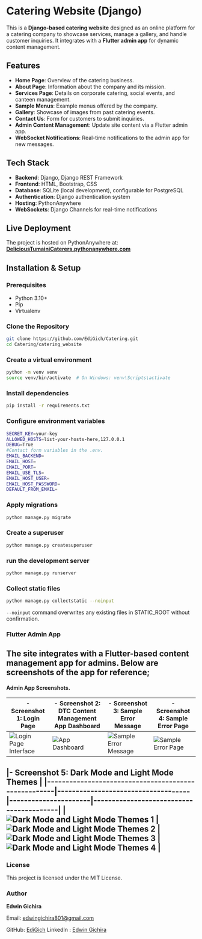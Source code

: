# Catering Website (Django)

This is a **Django-based catering website** designed as an online platform for a catering company to showcase services, manage a gallery, and handle customer inquiries. It integrates with a **Flutter admin app** for dynamic content management.

## Features

- **Home Page**: Overview of the catering business.
- **About Page**: Information about the company and its mission.
- **Services Page**: Details on corporate catering, social events, and canteen management.
- **Sample Menus**: Example menus offered by the company.
- **Gallery**: Showcase of images from past catering events.
- **Contact Us**: Form for customers to submit inquiries.
- **Admin Content Management**: Update site content via a Flutter admin app.
- **WebSocket Notifications**: Real-time notifications to the admin app for new messages.

## Tech Stack

- **Backend**: Django, Django REST Framework
- **Frontend**: HTML, Bootstrap, CSS
- **Database**: SQLite (local development), configurable for PostgreSQL
- **Authentication**: Django authentication system
- **Hosting**: PythonAnywhere
- **WebSockets**: Django Channels for real-time notifications

## Live Deployment

The project is hosted on PythonAnywhere at:  
[**DeliciousTumainiCaterers.pythonanywhere.com**](https://delicioustumainicaterers.pythonanywhere.com/)

## Installation & Setup

### Prerequisites

- Python 3.10+
- Pip
- Virtualenv

### Clone the Repository

```sh
git clone https://github.com/EdiGich/Catering.git
cd Catering/catering_website
```

### Create a virtual environment

```sh
python -m venv venv
source venv/bin/activate  # On Windows: venv\Scripts\activate
```

### Install dependencies

```sh
pip install -r requirements.txt
```

### Configure environment variables

```sh
SECRET_KEY=your-key
ALLOWED_HOSTS=list-your-hosts-here,127.0.0.1
DEBUG=True
#Contact form variables in the .env.
EMAIL_BACKEND=
EMAIL_HOST=
EMAIL_PORT=
EMAIL_USE_TLS=
EMAIL_HOST_USER=
EMAIL_HOST_PASSWORD=
DEFAULT_FROM_EMAIL=

```

### Apply migrations

```sh
python manage.py migrate
```

### Create a superuser

```sh
python manage.py createsuperuser
```

### run the development server

```sh
python manage.py runserver
```

### Collect static files

```sh
python manage.py collectstatic --noinput
```

`--noinput` command overwrites any existing files in STATIC_ROOT without confirmation.

### Flutter Admin App

The site integrates with a Flutter-based content management app for admins. Below are screenshots of the app for reference;
---
#### Admin App Screenshots.
|- **Screenshot 1: Login Page** | - **Screenshot 2: DTC Content Management App Dashboard**  |- **Screenshot 3: Sample Error Message**  | - **Screenshot 4: Sample Error Page** |
|--------------------------------|----------------------------------------------------------|--------------------------------------------|---------------------------------------|
| ![Login Page Interface](FlutterDTC_App_Images/image.png)| ![App Dashboard](FlutterDTC_App_Images/DTC_AppDashboard.jpg) |   ![Sample Error Message](FlutterDTC_App_Images/image-2.png) |   ![Sample Error Page](FlutterDTC_App_Images/image-1.png) |

 |- **Screenshot 5: Dark Mode and Light Mode Themes**  |
 |-----------------------------------------------------|------------------------------------|----------------------|-----------------------------------------|
 | ![Dark Mode and Light Mode Themes 1](FlutterDTC_App_Images/image-8.png)  | ![Dark Mode and Light Mode Themes 2](FlutterDTC_App_Images/image-5.png) | ![Dark Mode and Light Mode Themes 3](FlutterDTC_App_Images/image-6.png) | ![Dark Mode and Light Mode Themes 4](FlutterDTC_App_Images/image-7.png) |
---
### License

This project is licensed under the MIT License.

### Author

**Edwin Gichira**

Email: [edwingichira801@gmail.com](mailto:edwingichira801@gmail.com)

GitHub: [EdiGich](http://github.com/EdiGich)
LinkedIn : [Edwin Gichira](https://www.linkedin.com/in/edwin-gichira-9147a8213/)
